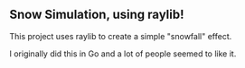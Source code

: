 ## Snow Simulation, using raylib!

This project uses raylib to create a simple "snowfall" effect.

I originally did this in Go and a lot of people seemed to like it. 
